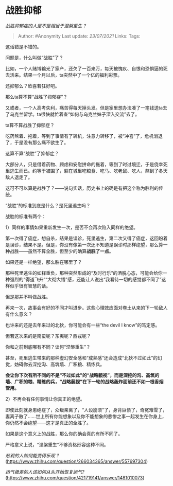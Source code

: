 # 战胜抑郁
*战胜抑郁症的人是不是相当于涅槃重生？*

> Author: #Anonymity
Last update: *23/07/2021* 
Links:
Tags:    

这话错是不错的。

问题是，什么叫做“战胜”了？

比如，一个人赌博输光了家产，还欠了一百来万，每天被愧疚、自恨和恐惧逼的死去活来。结果一个月以后，ta突然中了一个亿的福利彩票。

还抑郁么？欣喜若狂好吧。

那么ta算不算“战胜了抑郁症”？

又或者，一个人高考失利，痛苦得每天掉头发。但是家里想办法凑了一笔钱送ta去了乌克兰留学。ta很快就忙着查“如何与乌克兰妹子深入交流”去了。

ta算不算战胜了抑郁症？

吃药熬着、拖着，等到了事情有了转机，注意力转移了，被“冲喜”了，危机消退了，于是没有那么痛不欲生了。

这算不算“战胜”了抑郁症？

大部分人，只是借着药物、顾虑和安慰拼命的拖着，等到了时过境迁，于是侥幸死里逃生而已。约等于被围了，躲在城里吃粮食、吃马、吃老鼠、吃人，熬到了冬天敌人退走了。

这可不可以算是战胜了？——说句实话，历史书上的确是有把这个称为胜利的传统。

“战胜”的标准到底是什么？是死里逃生吗？

战胜的标准有两个：

1）同样的事情如果重新发生一次，是否不会再次陷入同样的绝望。

第一次得了癌症，想自杀，结果是误诊，死里逃生，第二次又得了癌症，这回盼着是误诊，结果不是。但是，你没有像第一次还不知道是误诊时那样绝望，那么算一种战胜——虽然不算全胜，但至少的确算**战胜了一点**。

如果还是一样绝望，那么胜在哪里了？

那种死里逃生的如释重负，那种突然形成的“及时行乐”的洒脱心态，可能会给你一种强烈的“得道飞升”“大彻大悟”感，还能让人说出“我看待一切的感觉都不同了”这样似乎很有智慧的话。

但是那并不叫做战胜。

再来一次，故事会有好的不同才叫进步。这些心理效应面对卷土从来的下一轮敌人有什么意义？

也许来的还是去年来过的北狄，你可能会有一些“the devil I know”的笃定感。

但若这次来的是南蛮呢？东夷呢？西戎呢？

你和之前到底哪有不同？谈何“涅槃重生”？

甚至，死里逃生带来的那种虚幻安全感和“成熟感”还会造成“北狄不过如此”的幻觉，妨碍你去深挖沟、高筑墙、广积粮、精练兵。

**会让你下次有所不同的不是“不过如此”的“战略藐视”，而是深挖的沟、高筑的墙、广积的粮、精练的兵，“战略藐视”在下一轮的战略轰炸面前还不如一根香烟管用。**

  


2）不再会有任何事情让你真正的绝望。

即使此刻就身患绝症了，众叛亲离了，“人设崩溃”了，身背巨债了，奇冤难雪了，妻离子散了……世上所有你能想象以及你不能想象的悲惨之事一起发生在你身上，你仍然不会绝望——这才是真正的全胜了。

如果是这个意义上的战胜，那么你的确会真的有所不同了。

严格意义上说，“涅槃重生”不够资格形容这种不同。

*悲观的人如何能变得乐观？*(https://www.zhihu.com/question/266034365/answer/557697304)  


*运气极差的人该如何从头开始恢复运气?*(https://www.zhihu.com/question/421719141/answer/1481010073)

